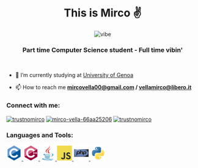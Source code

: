 <div align="center">
  <h1 align="center"> This is Mirco ✌️ </h1>

  ![vibe](https://media0.giphy.com/media/VJxNm7zrm3K4E/giphy.gif?cid=ecf05e47dzdotpye2dgsmjitizwxzjwn5ieiuzsvk68pepqg&rid=giphy.gif&ct=g)

  <h3 align="center"> Part time Computer Science student - Full time vibin' </h3>
  
</div>
<br>

- 🌱 I’m currently studying at [University of Genoa](https://unige.it/en/)

- 📫 How to reach me **mircovella00@gmail.com / vellamirco@libero.it**

<h3 align="left">Connect with me:</h3>
<p align="left">
<a href="https://twitter.com/trustnomirco" target="blank"><img align="center" src="https://raw.githubusercontent.com/rahuldkjain/github-profile-readme-generator/master/src/images/icons/Social/twitter.svg" alt="trustnomirco" height="30" width="40" /></a>
<a href="https://linkedin.com/in/mirco-vella-66aa25206" target="blank"><img align="center" src="https://raw.githubusercontent.com/rahuldkjain/github-profile-readme-generator/master/src/images/icons/Social/linked-in-alt.svg" alt="mirco-vella-66aa25206" height="30" width="40" /></a>
<a href="https://instagram.com/trustnomirco" target="blank"><img align="center" src="https://raw.githubusercontent.com/rahuldkjain/github-profile-readme-generator/master/src/images/icons/Social/instagram.svg" alt="trustnomirco" height="30" width="40" /></a>
</p>

<h3 align="left">Languages and Tools:</h3>
<p align="left"> 
  <a href="https://www.cprogramming.com/" target="_blank" rel="noreferrer"> <img src="https://raw.githubusercontent.com/devicons/devicon/master/icons/c/c-original.svg" alt="c" width="40" height="40"/> </a> <a href="https://www.w3schools.com/cpp/" target="_blank" rel="noreferrer"> <img src="https://raw.githubusercontent.com/devicons/devicon/master/icons/cplusplus/cplusplus-original.svg" alt="cplusplus" width="40" height="40"/> </a> <a href="https://www.java.com" target="_blank" rel="noreferrer"> <img src="https://raw.githubusercontent.com/devicons/devicon/master/icons/java/java-original.svg" alt="java" width="40" height="40"/> </a> 
  <a href="https://developer.mozilla.org/en-US/docs/Web/JavaScript" target="_blank" rel="noreferrer"> <img src="https://raw.githubusercontent.com/devicons/devicon/master/icons/javascript/javascript-original.svg" alt="javascript" width="40" height="40"/> </a> <a href="https://www.php.net" target="_blank" rel="noreferrer"> <img src="https://raw.githubusercontent.com/devicons/devicon/master/icons/php/php-original.svg" alt="php" width="40" height="40"/> </a> 
  <a href="https://www.python.org" target="_blank" rel="noreferrer"> <img src="https://raw.githubusercontent.com/devicons/devicon/master/icons/python/python-original.svg" alt="python" width="40" height="40"/> </a> 
</p>
